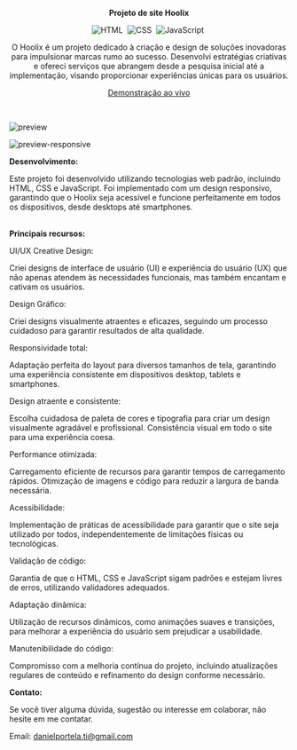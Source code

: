 <div align="center">

<b>Projeto de site Hoolix</b>

![HTML](https://img.shields.io/badge/-HTML-0D1117?style=for-the-badge&logo=html5&labelColor=0D1117)&nbsp;
![CSS](https://img.shields.io/badge/-CSS-0D1117?style=for-the-badge&logo=CSS3&logoColor=blue&labelColor=0D1117)&nbsp;
![JavaScript](https://img.shields.io/badge/-javascript-0D1117?style=for-the-badge&logo=javascript&logoColor=yellow&labelColor=0D1117)&nbsp;

<p>O Hoolix é um projeto dedicado à criação e design de soluções inovadoras para impulsionar marcas rumo ao sucesso. Desenvolvi estratégias criativas e ofereci serviços que abrangem desde a pesquisa inicial até a implementação, visando proporcionar experiências únicas para os usuários.</p>

<a href="https://sitehoolix.netlify.app/">Demonstração ao vivo</a>
</div><br>

![preview](https://github.com/daniel-portela/site-hoolix/assets/110783805/262a446a-a5ec-4ebd-8372-f05d05f882c1)

![preview-responsive](https://github.com/daniel-portela/site-hoolix/assets/110783805/24f0108c-b946-40f7-ade5-828d87a5b4ed)


<b>Desenvolvimento:</b>

Este projeto foi desenvolvido utilizando tecnologias web padrão, incluindo HTML, CSS e JavaScript. Foi implementado com um design responsivo, garantindo que o Hoolix seja acessível e funcione perfeitamente em todos os dispositivos, desde desktops até smartphones.<br><br>

<b>Principais recursos:</b>

UI/UX Creative Design: 

Criei designs de interface de usuário (UI) e experiência do usuário (UX) que não apenas atendem às necessidades funcionais, mas também encantam e cativam os usuários.

Design Gráfico: 

Criei designs visualmente atraentes e eficazes, seguindo um processo cuidadoso para garantir resultados de alta qualidade.

Responsividade total:

Adaptação perfeita do layout para diversos tamanhos de tela, garantindo uma experiência consistente em dispositivos desktop, tablets e smartphones.

Design atraente e consistente:

Escolha cuidadosa de paleta de cores e tipografia para criar um design visualmente agradável e profissional.
Consistência visual em todo o site para uma experiência coesa.

Performance otimizada:

Carregamento eficiente de recursos para garantir tempos de carregamento rápidos. Otimização de imagens e código para reduzir a largura de banda necessária.

Acessibilidade:

Implementação de práticas de acessibilidade para garantir que o site seja utilizado por todos, independentemente de limitações físicas ou tecnológicas.

Validação de código:

Garantia de que o HTML, CSS e JavaScript sigam padrões e estejam livres de erros, utilizando validadores adequados.

Adaptação dinâmica:

Utilização de recursos dinâmicos, como animações suaves e transições, para melhorar a experiência do usuário sem prejudicar a usabilidade.

Manutenibilidade do código:

Compromisso com a melhoria contínua do projeto, incluindo atualizações regulares de conteúdo e refinamento do design conforme necessário.

<b>Contato:</b>

Se você tiver alguma dúvida, sugestão ou interesse em colaborar, não hesite em me contatar.

Email: <a href="mailto:danielportela.ti@gmail.com"> danielportela.ti@gmail.com</a> 
